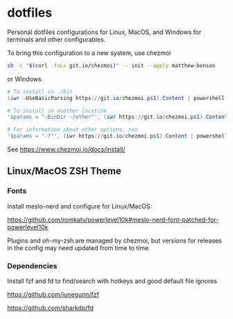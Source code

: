 # dotfiles
Personal dotfiles configurations for Linux, MacOS, and Windows for terminals and other configurables.

To bring this configuration to a new system, use chezmoi 

```sh
sh -c "$(curl -fsLs git.io/chezmoi)" -- init --apply matthew-benson
```

or Windows

```powershell
# To install in ./bin
(iwr -UseBasicParsing https://git.io/chezmoi.ps1).Content | powershell -c -

# To install in another location
'$params = "-BinDir ~/other"', (iwr https://git.io/chezmoi.ps1).Content | powershell -c -

# For information about other options, run
'$params = "-?"', (iwr https://git.io/chezmoi.ps1).Content | powershell -c -
```

See https://www.chezmoi.io/docs/install/

## Linux/MacOS ZSH Theme

### Fonts

Install meslo-nerd and configure for Linux/MacOS:

https://github.com/romkatv/powerlevel10k#meslo-nerd-font-patched-for-powerlevel10k

Plugins and oh-my-zsh are managed by chezmoi, but versions for releases in the config may need updated from time to time.

### Dependencies

Install fzf and fd to find/search with hotkeys and good default file ignores

https://github.com/junegunn/fzf

https://github.com/sharkdp/fd

